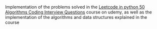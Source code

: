 Implementation of the problems solved in the [Leetcode in python 50 Algorithms Coding Interview Questions](https://www.udemy.com/course/leetcode-in-python-50-algorithms-coding-interview-questions/?couponCode=NEW_YEAR_SALE
) course on udemy, as well as the implementation of the algorithms and data structures explained in the course

